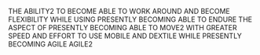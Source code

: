 THE ABILITY2 TO BECOME ABLE TO WORK AROUND AND BECOME FLEXIBILITY WHILE USING PRESENTLY BECOMING ABLE TO ENDURE THE ASPECT OF PRESENTLY BECOMING ABLE TO MOVE2 WITH GREATER SPEED AND EFFORT TO USE MOBILE AND DEXTILE WHILE PRESENTLY BECOMING AGILE AGILE2

